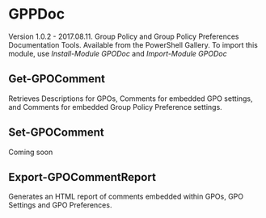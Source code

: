 # GPPDoc
Version 1.0.2 - 2017.08.11.  Group Policy and Group Policy Preferences Documentation Tools.
Available from the PowerShell Gallery. To import this module, use _Install-Module GPODoc_ and _Import-Module GPODoc_

## Get-GPOComment
Retrieves Descriptions for GPOs, Comments for embedded GPO settings, and Comments for embedded Group Policy Preference settings.

## Set-GPOComment
Coming soon

## Export-GPOCommentReport
Generates an HTML report of comments embedded within GPOs, GPO Settings and GPO Preferences.

